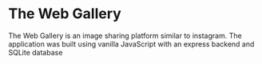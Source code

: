# The Web Gallery

The Web Gallery is an image sharing platform similar to instagram. The application was built using vanilla JavaScript with an express backend and SQLite database


